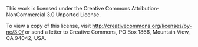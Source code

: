 This work is licensed under the Creative Commons Attribution-NonCommercial 3.0 Unported License.

To view a copy of this license, visit http://creativecommons.org/licenses/by-nc/3.0/ or send a letter to Creative Commons, PO Box 1866, Mountain View, CA 94042, USA.